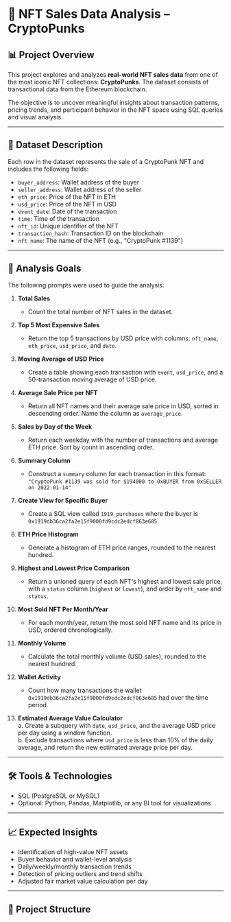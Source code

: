 # 🧠 NFT Sales Data Analysis – CryptoPunks

## 📊 Project Overview

This project explores and analyzes **real-world NFT sales data** from one of the most iconic NFT collections: **CryptoPunks**. The dataset consists of transactional data from the Ethereum blockchain.

The objective is to uncover meaningful insights about transaction patterns, pricing trends, and participant behavior in the NFT space using SQL queries and visual analysis.

---

## 🧾 Dataset Description

Each row in the dataset represents the sale of a CryptoPunk NFT and includes the following fields:

- `buyer_address`: Wallet address of the buyer
- `seller_address`: Wallet address of the seller
- `eth_price`: Price of the NFT in ETH
- `usd_price`: Price of the NFT in USD
- `event_date`: Date of the transaction
- `time`: Time of the transaction
- `nft_id`: Unique identifier of the NFT
- `transaction_hash`: Transaction ID on the blockchain
- `nft_name`: The name of the NFT (e.g., "CryptoPunk #1139")

---

## 🧠 Analysis Goals

The following prompts were used to guide the analysis:

1. **Total Sales**  
   - Count the total number of NFT sales in the dataset.

2. **Top 5 Most Expensive Sales**  
   - Return the top 5 transactions by USD price with columns: `nft_name`, `eth_price`, `usd_price`, and `date`.

3. **Moving Average of USD Price**  
   - Create a table showing each transaction with `event`, `usd_price`, and a 50-transaction moving average of USD price.

4. **Average Sale Price per NFT**  
   - Return all NFT names and their average sale price in USD, sorted in descending order. Name the column as `average_price`.

5. **Sales by Day of the Week**  
   - Return each weekday with the number of transactions and average ETH price. Sort by count in ascending order.

6. **Summary Column**  
   - Construct a `summary` column for each transaction in this format:  
     `"CryptoPunk #1139 was sold for $194000 to 0xBUYER from 0xSELLER on 2022-01-14"`

7. **Create View for Specific Buyer**  
   - Create a SQL view called `1919_purchases` where the buyer is `0x1919db36ca2fa2e15f9000fd9cdc2edcf863e685`.

8. **ETH Price Histogram**  
   - Generate a histogram of ETH price ranges, rounded to the nearest hundred.

9. **Highest and Lowest Price Comparison**  
   - Return a unioned query of each NFT's highest and lowest sale price, with a `status` column (`highest` or `lowest`), and order by `nft_name` and `status`.

10. **Most Sold NFT Per Month/Year**  
    - For each month/year, return the most sold NFT name and its price in USD, ordered chronologically.

11. **Monthly Volume**  
    - Calculate the total monthly volume (USD sales), rounded to the nearest hundred.

12. **Wallet Activity**  
    - Count how many transactions the wallet `0x1919db36ca2fa2e15f9000fd9cdc2edcf863e685` had over the time period.

13. **Estimated Average Value Calculator**  
    a. Create a subquery with `date`, `usd_price`, and the average USD price per day using a window function.  
    b. Exclude transactions where `usd_price` is less than 10% of the daily average, and return the new estimated average price per day.

---

## 🛠 Tools & Technologies

- SQL (PostgreSQL or MySQL)
- Optional: Python, Pandas, Matplotlib, or any BI tool for visualizations

---

## 📈 Expected Insights

- Identification of high-value NFT assets
- Buyer behavior and wallet-level analysis
- Daily/weekly/monthly transaction trends
- Detection of pricing outliers and trend shifts
- Adjusted fair market value calculation per day

---

## 🧩 Project Structure

